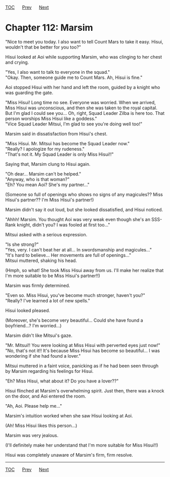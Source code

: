 [TOC](../readme.md)&nbsp;&nbsp;&nbsp;&nbsp;&nbsp;&nbsp;[Prev](section_0026.md)&nbsp;&nbsp;&nbsp;&nbsp;&nbsp;&nbsp;[Next](section_0028.md)



# Chapter 112: Marsim

"Nice to meet you today. I also want to tell Count Mars to take it easy.
Hisui, wouldn't that be better for you too?"  
  
Hisui looked at Aoi while supporting Marsim, who was clinging to her
chest and crying.  
  
"Yes, I also want to talk to everyone in the squad."  
"Okay. Then, someone guide me to Count Mars. Ah, Hisui is fine."  
  
Aoi stopped Hisui with her hand and left the room, guided by a knight
who was guarding the gate.  
  
"Miss Hisui! Long time no see. Everyone was worried. When we arrived,
Miss Hisui was unconscious, and then she was taken to the royal
capital.  
But I'm glad I could see you... Oh, right, Squad Leader Zilba is here
too. That person worships Miss Hisui like a goddess."  
"Vice Squad Leader Mitsui, I'm glad to see you're doing well too!"  
  
Marsim said in dissatisfaction from Hisui's chest.  
  
"Miss Hisui. Mr. Mitsui has become the Squad Leader now."  
"Really? I apologize for my rudeness."  
"That's not it. My Squad Leader is only Miss Hisui!!"  
  
Saying that, Marsim clung to Hisui again.  
  
"Oh dear... Marsim can't be helped."  
"Anyway, who is that woman?"  
"Eh? You mean Aoi? She's my partner..."  
  
(Someone so full of openings who shows no signs of any magicules?? Miss
Hisui's partner?? I'm Miss Hisui's partner!)  
  
Marsim didn't say it out loud, but she looked dissatisfied, and Hisui
noticed.  
  
"Ahhh! Marsim. You thought Aoi was very weak even though she's an
SSS-Rank knight, didn't you? I was fooled at first too..."  
  
Mitsui asked with a serious expression.  
  
"Is she strong?"  
"Yes, very. I can't beat her at all... In swordsmanship and
magicules..."  
"It's hard to believe... Her movements are full of openings..."  
Mitsui muttered, shaking his head.  
  
(Hmph, so what! She took Miss Hisui away from us. I'll make her realize
that I'm more suitable to be Miss Hisui's partner!!)  
  
Marsim was firmly determined.  
  
"Even so. Miss Hisui, you've become much stronger, haven't you?"  
"Really? I've learned a lot of new spells."  
  
Hisui looked pleased.  
  
(Moreover, she's become very beautiful... Could she have found a
boyfriend...? I'm worried...)  
  
Marsim didn't like Mitsui's gaze.  
  
"Mr. Mitsui!! You were looking at Miss Hisui with perverted eyes just
now!"  
"No, that's not it!! It's because Miss Hisui has become so beautiful...
I was wondering if she had found a lover."  
  
Mitsui muttered in a faint voice, panicking as if he had been seen
through by Marsim regarding his feelings for Hisui.  
  
"Eh? Miss Hisui, what about it? Do you have a lover??"  
  
Hisui flinched at Marsim's overwhelming spirit. Just then, there was a
knock on the door, and Aoi entered the room.  
  
"Ah, Aoi. Please help me..."  
  
Marsim's intuition worked when she saw Hisui looking at Aoi.  
  
(Ah! Miss Hisui likes this person...)  
  
Marsim was very jealous.  
  
(I'll definitely make her understand that I'm more suitable for Miss
Hisui!!)  
  
Hisui was completely unaware of Marsim's firm, firm resolve.  
  
  
  
  


---
[TOC](../readme.md)&nbsp;&nbsp;&nbsp;&nbsp;&nbsp;&nbsp;[Prev](section_0026.md)&nbsp;&nbsp;&nbsp;&nbsp;&nbsp;&nbsp;[Next](section_0028.md)

